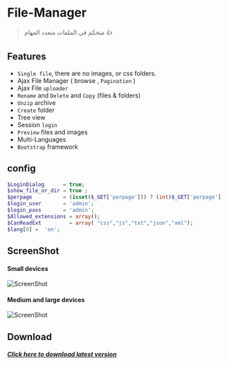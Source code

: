 # File-Manager
> متحكم في الملفات متعدد المهام :+1: 

Features
--------
* `Single file`, there are no images, or css folders.
* Ajax File Manager ( browse , `Pagination` )
* Ajax File `uploader`
* `Rename` and `Delete`  and `Copy` (files & folders)
* `Unzip` archive
* `Create` folder
* Tree view
* Session `login`
* `Preview` files and images
* Multi-Languages
* `Bootstrap` framework

config
-----------
```php
$LoginDialog      = true;
$show_file_or_dir = true ; 
$perpage          = (isset($_GET['perpage'])) ? (int)$_GET['perpage'] : 10;
$login_user       = 'admin';
$login_pass       = 'admin';
$Allowed_extensions = array();
$CanReadExt         = array( "css","js","txt","json","xml");
$lang[0] =  'en';
```
ScreenShot
--------
#### **Small devices**

![ScreenShot](https://github.com/onexite/File-Manager/blob/master/images/File%20Manager%20001.png)


#### **Medium and large devices**

![ScreenShot](https://github.com/onexite/File-Manager/blob/master/images/File%20Manager%20002.png)

Download
--------
##### [Click here to download latest version](https://github.com/onexite/File-Manager/archive/master.zip)
